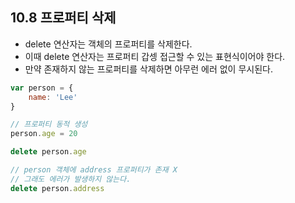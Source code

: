 ## 10.8 프로퍼티 삭제

- delete 연산자는 객체의 프로퍼티를 삭제한다.
- 이때 delete 연산자는 프로퍼티 갑셍 접근할 수 있는 표현식이어야 한다.
- 만약 존재하지 않는 프로퍼티를 삭제하면 아무런 에러 없이 무시된다.

```js
var person = {
    name: 'Lee'
}

// 프로퍼티 동적 생성
person.age = 20

delete person.age

// person 객체에 address 프로퍼티가 존재 X
// 그래도 에러가 발생하지 않는다.
delete person.address
```